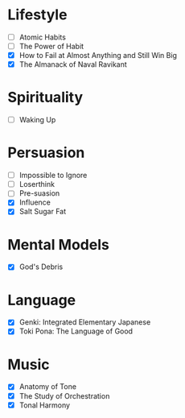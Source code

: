 # Lifestyle
- [ ] Atomic Habits
- [ ] The Power of Habit
- [X] How to Fail at Almost Anything and Still Win Big
- [X] The Almanack of Naval Ravikant

# Spirituality
- [ ] Waking Up

# Persuasion
- [ ] Impossible to Ignore
- [ ] Loserthink
- [ ] Pre-suasion
- [X] Influence
- [X] Salt Sugar Fat

# Mental Models
- [X] God's Debris

# Language
- [X] Genki: Integrated Elementary Japanese
- [X] Toki Pona: The Language of Good

# Music
- [X] Anatomy of Tone
- [X] The Study of Orchestration
- [X] Tonal Harmony
